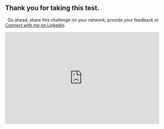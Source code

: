 ## Thank you for taking this test.

&nbsp;
Go ahead, share this challenge on your network, provide your feedback or [Connect with me on Linkedin](https://www.linkedin.com/in/liptanbiswas/).
&nbsp;
&nbsp;
<iframe src="https://pusti.vercel.app/?page=service-network"  style="height:300px;width:500px;border:none;" scrolling="no" title="Feedback App"> </iframe>
